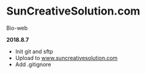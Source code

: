 # SunCreativeSolution.com
Bio-web

**2018.8.7**
- Init git and sftp 
- Upload to www.suncreativesolution.com
- Add .gitignore

